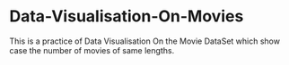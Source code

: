 # Data-Visualisation-On-Movies
This is a practice of Data Visualisation On the Movie DataSet which show case the number of movies of same lengths.
